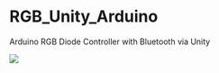 # RGB_Unity_Arduino
Arduino RGB Diode Controller with Bluetooth via Unity

![](https://drive.google.com/file/d/1AXrBF2lN9LBWo2_QFLpQd_-3cS_tcq3h/view?usp=sharing)
